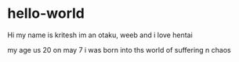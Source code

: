 # hello-world


Hi 
  my name is kritesh 
   im an otaku, weeb and i love hentai 
   
   my age us 20 on may 7 i was born into ths world of suffering n chaos 
